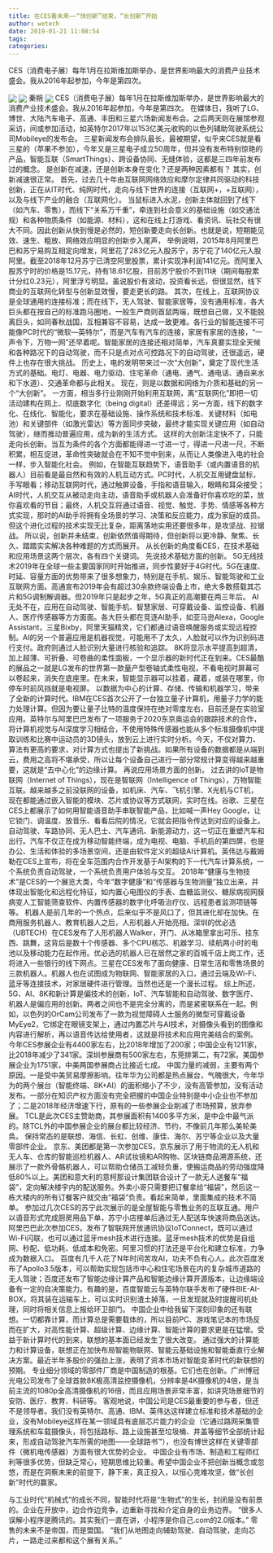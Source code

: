 ```yaml
---
title: 在CES看未来——“快创新”结束，“长创新”开始
author: wetech
date: 2019-01-21 11:08:54
tags: 
categories: 
---
```

CES（消费电子展）每年1月在拉斯维加斯举办，是世界影响最大的消费产业技术盛会。我从2016年起参加，今年是第四次。
<!-- more -->
<img align="center" border="0" src="https://imgcdn.yicai.com/uppics/images/2019/01/cf3aa76f5b22be79c698f4f76476dd6a.jpg" />
<img align="center" border="0" src="https://imgcdn.yicai.com/uppics/images/2019/01/cbff807dc815c0c4dc4926c8083f2c0b.jpg" />
秦朔 
<img align="center" border="0" src="https://imgcdn.yicai.com/uppics/images/2019/01/911f546357d1bb7e10b4e7a5417f3441.jpg" />
CES（消费电子展）每年1月在拉斯维加斯举办，是世界影响最大的消费产业技术盛会。我从2016年起参加，今年是第四次。
在媒体日，我听了LG、博世、大陆汽车电子、高通、丰田和三星六场新闻发布会。之后两天则在展馆参观采访，间或参加活动，如英特尔2017年以153亿美元收购的以色列辅助驾驶系统公司Mobileye的发布会。
三星新闻发布会排队最长，最被期望，似乎来CES就是看三星的（苹果不参加），今年又是三星电子成立50周年，但并没有发布特别惊艳的产品，智能互联（SmartThings）、跨设备协同、无缝体验，这都是三四年前发布过的概念。
是创新在减速，还是创新本身在变化？还是两种因素都有？
其实，创新减速很正常。
首先，过去几十年由互联网网络效应和摩尔定律共同驱动的科技创新，正在从IT时代、纯网时代，走向与线下世界的连接（互联网+，+互联网），以及与线下产业的融合（互联网化）。
当鼠标进入水泥，创新主体就回到了线下（如汽车、零售），而线下“关系万千重”，牵连到社会意义的基础设施（如交通法规）和各种物质条件（如能源、材料），这和在线上打游戏、看资讯、玩社交有很大不同。因此创新从快到慢是必然的，短创新要走向长创新。也就是说，短期能见效、速生、粗放、网络效应明显的创新步入尾声，
举例说明，2015年8月阿里巴巴和苏宁易购互相定向增发，阿里花了283亿元入股苏宁，苏宁花了140亿元入股阿里。截至2018年12月苏宁已清空阿里股票，累计实现净利润141亿元。而阿里入股苏宁时的价格是15.17元，持有18.61亿股，目前苏宁股价不到11块（期间每股累计分红0.23元），阿里浮亏明显。虽说股价有波动，投资看长远，但很显然，线下商业的互联网化转型与创新显效慢，要走更长的路。
其次，在线上，互联网协议是全球通用的连接标准；而在线下，无人驾驶、智能家居等，没有通用标准，各大巨头都在按自己的标准跑马圈地，一般生产商则首鼠两端，既想自己做，又不能脱离巨头，如同春秋战国，互相兼容不容易，达成一致更难。各行业的智能连接不可能像PC时代的“微软—英特尔”，而是汽车有汽车的连接，家居有家居的连接，“一声令下，万物一网”还早着呢。智能家居的连接还相对简单，汽车真要实现全天候和各种路况下的自动驾驶，而不只是点对点可控路况下的自动驾驶，还很遥远，硬件上也存在很大挑战。
历史上，电的发明带来过一次“大创新”，奠定了现代生活方式的基础。电灯、电器、电力驱动、住宅革命（通电、通气、通电话、通自来水和下水道）、交通革命都与此相关。
现在，则是以数据和网络为介质和基础的另一个“大创新”。
一方面，相当多行业刚刚开始利用互联网，离“互联网化”即把一切活动建构在网上、彻底数字化（being digital）还差得远；另一方面，线下的数字化、在线化、智能化，要求在基础设施、操作系统和技术标准、关键材料（如电池）和关键部件（如激光雷达）等方面同步突破，最终才能实现关键应用（如自动驾驶），继而推动普遍应用，成为新的生活方式。
这样的大创新注定快不了，只能走向长创新。当互为条件的各个方面都能得进一寸进一寸，得进一尺进一尺，不断积累，相互促进，革命性突破就会在不知不觉中到来，从而让人类像进入电的社会一样，步入智能化社会。
例如，在智能互联趋势下，语音助手（或内置语音的机器人）目前看是最自然和有效的人机互动方式。PC时代，人机交互用键盘鼠标，手写眼看；移动互联网时代，通过触屏设备，手指和语音输入，眼睛和耳朵接受；AI时代，人机交互从被动走向主动，语音助手或机器人会准备好你喜欢吃的菜，放你喜欢看的节目；最终，人机交互将通过语音、视觉、触觉、手势、情感等各种方式实现，那时的AI助手将拥有全场景的学习、决策和反应能力，成为家庭的成员。但这个进化过程的技术实现无比复杂，距离落地实用还要很多年，是攻坚战、拉锯战。
所以说，创新并未结束，创新依然值得期待，但创新将以更冷静、聚焦、长久、踏踏实实解决各种难题的方式而展开。
从长创新的角度看CES，在技术基础和应用场景这两个层次，各有四个关键词。
先说技术基础方面的创新。
5G无线技术2019年在全球一些主要国家同时开始推进，同步性要好于4G时代。5G在速度、时延、容量方面的优势带来了很多想象力，特别是在手机、娱乐、智能驾驶和工业互联网方面。高通宣布2019年会有超过30余款终端设备上市，绝大多数搭载其芯片和5G调制解调器。但2019年只是起步之年，5G真正的高潮要在两三年后。
AI无处不在，应用在自动驾驶、智能手机、智慧家居、可穿戴设备、监控设备、机器人、医疗传感器等方方面面。各大巨头都在竞逐AI助手，如亚马逊Alexa，Google Assistant，三星Bixby，阿里天猫精灵，它们都通过语音唤醒服务或实现远程控制。AI的另一个普遍应用是机器视觉，可能用不了太久，人脸就可以作为识别码进行支付。政府则通过人脸识别大量进行核验和追踪。
8K将显示水平提高到超清，加上超薄、可折叠、可卷曲的柔性面板，一个显示器的新时代正在到来。CES最酷的展品之一就是LG发布的世界第一款量产型卷轴式柔性电视，不看电视时屏幕可以卷起来，消失在底座里。在未来，智能显示器可以挂着，藏着，或装在哪里，你停车时前风挡就是电视屏。
以数据为中心的计算、存储、传输和机器学习，带来了全新的计算时代。IBM在CES首次公开了一台独立量子计算机，用量子力学的能力处理计算。但因为要让量子比特的温度保持在绝对零度左右，目前还是在实验室应用。英特尔与阿里巴巴发布了一项服务于2020东京奥运会的跟踪技术的合作，将计算机视觉与AI深度学习相结合，不使用特殊传感器也能从多个标准摄像机中提取训练和比赛中运动员的3D镜头，放到云上进行实时分析。今天，不仅对算力、算法有更高的要求，对计算方式也提出了新挑战。如果所有设备的数据都是从端到云，费用之高将不堪承受，所以让每个设备自己进行一部分常规计算变得越来越重要，这就是“去中心化”的边缘计算。
再说应用场景方面的创新。
过去讲的IoT是物联网（Internet of Things），现在是智联网（Intelligence of Things），万物智能互联。越来越多之前没联网的设备，如机床、汽车、飞机引擎、X光机与CT机，现在都能通过嵌入智能的模块、芯片或协议等方式联网，实时在线。谷歌、三星在CES上都展示了如何用智能语音助手串联智能产品，比如喊一声Hey Google，让它锁门、调温度、放音乐、看看后院的情况，它就会把指令传达到对应的设备上。
自动驾驶、车路协同、无人巴士、汽车通讯、新能源动力，这一切正在重塑汽车和出行。汽车不仅正在成为移动智能终端，成为电视、电脑、手机后的第四屏，也是办公、生活和体验的多场景空间，还是由软件定义的超级AI计算机。英伟达与戴姆勒在CES上宣布，将在全车范围内合作开发基于AI架构的下一代汽车计算系统，一个系统负责自动驾驶，一个系统负责用户体验与交互。
2018年“健康与生物技术”是CES的一个展览大类，今年“数字健康”和“传感器与生物测量”独立出来，并体现出智能化和远程化特征，如内置心电图仪的手表、血糖监测仪、糖尿病视网膜病变人工智能筛查软件、内置传感器的数字化呼吸治疗仪、远程患者监测项链等等。
机器人是前几年的一个热点，后来似乎不是风口了，但其进化却在加快。在商用服务机器人、教育机器人之后，人形机器人开始亮相。深圳的优必选（UBTECH）在CES发布了人形机器人Walker，开门、从冰箱里拿出可乐、挂东西、跳舞，这背后是数十个传感器、多个CPU核芯、机器学习、续航两小时的电池以及移动能力在起作用。优必选的机器人已在居然之家的百城千店上岗工作，还将进入一些银行的线下网点。三星在CES发布了面向健康、日常生活和零售场景的三款机器人。机器人也在试图成为物联网、智能家居的入口，通过云端及Wi-Fi、蓝牙等连接技术，对家居硬件进行管理。当然也还是一个漫长过程。
综上所述，5G、AI、8K和新计算是偏技术的创新，IoT、汽车智能和自动驾驶、数字医疗、机器人是偏应用的创新。两者之间也不是完全分离的，而是紧密联系在一起。例如，以色列的OrCam公司发布了一款为视觉障碍人士服务的微型可穿戴设备MyEye2，它绑定在眼镜支架上，通过内置芯片与AI技术，对摄像头看到的图像和内容进行解析，再以语音传达给使用者，这就是将技术和应用完美结合的案例。
今年CES参展企业有4400家左右，比2018年增加了200家；中国企业有1211家，比2018年减少了341家。深圳参展商有500家左右，东莞排第二，有72家。美国参展企业为1751家，中美两国参展商占比接近七成。
中国力量的减弱，主要有两个原因。一是受中美贸易摩擦影响。往年华为公司都是热点展台，气魄很大，今年华为的两个展台（智能终端、8K+AI）的面积缩小了不少，没有高管参加，没有活动发布。一部分在知识产权方面没有完全把握的中国企业特别是中小企业也不参加了；二是2018年经济增速下行，原有的一些参展企业削减了市场预算，放弃参展。
TCL是此次CES主赞助商，其参展面积有1400多平方米，是中企中最气派的。除TCL外的中国参展企业的展台都比较经济、节约，不像前几年那么美轮美奂。
保持常态的是联想、海信、长虹、创维、康佳、海尔、苏宁等企业以及大量零部件企业。
京东、美团都是第一次参加CES，京东展示了用于物流的无人机和无人车、仓库的智能巡检机器人、AR试妆镜和AR购物、区块链商品溯源系统，还展示了一款外骨骼机器人，可以帮助仓储员工减轻负重，使搬运商品的劳动强度降低80%以上。美团和意大利的意柯那设计集团联合设计了一款无人送餐车“福袋”，定向解决楼宇内的配送服务。外卖小哥只需要把订餐拿给“福袋”，然后这一栋大楼内的所有订餐客户就交由“福袋”负责。看起来简单，里面集成的技术不简单。
参加过几次CES的苏宁此次展示的是全屋智能与零售业务的互联互通。用户以语音形式完成厨房用品下单，苏宁小店接单后通过无人配送车快速将商品送达。
阿里巴巴此次参加CES，发布了智联网开放通讯协议IoTConnect，既可以通过Wi-Fi闪联，也可以通过蓝牙mesh技术进行连接。蓝牙mesh技术的优势是自组网、秒配、低功耗、低成本和免密。阿里习惯的打法还是平台化和建立标准，力争成为数据入口。
百度有几千人花了N年时间苦攻AI，功夫不负有心人。此次百度发布了Apollo3.5版本，可以帮助实现包括市中心和住宅场景在内的复杂城市道路的无人驾驶；百度还发布了智能边缘计算产品和智能边缘计算开源版本，让边缘端设备有一定的自决策能力。有趣的是，百度智能云与英特尔联手发布了硬件BIE-AI-BOX，将其装在运输车上，可以实时识别渣土掉落，一旦发现就及时提醒司机处理，同时将相关信息上报给环卫部门。
中国企业中给我留下深刻印象的还有联想。一切都靠计算，而计算总是需要载体的，所以目前PC、游戏笔记本的市场反而在扩大，对高性能计算、超级计算、边缘计算、智能计算的要求更是在猛增。受益于新计算时代的到来，联想的基本面已经发生了很大改变。
通过强大的计算能力和计算设备，联想正在加快布局智能物联网、智能云基础设施和智能垂直行业解决方案。最近半年多股价的强劲上涨，表明了资本市场对智能变革时代的新联想的预期。
专业细分领域的零部件厂商是中国制造的根基。它们也在创新。广州博冠光电公司发布了全球首款8K极高清监控摄像机，分辨率是4K摄像机的4倍，是当前主流的1080p全高清摄像机的16倍，而且应用场景非常丰富，如讲究场景细节的安防、医疗、教育、科研等。
客观地说，中国公司是CES最重要的参与者，但还不是领导者。我们没有英特尔、高通、IBM、英伟达这样建立标准和技术基础的企业，没有Mobileye这样在某一领域具有底层芯片能力的企业（它通过路网采集管理系统和车载摄像头，将包括路标、路上设施甚至垃圾桶、井盖等细节全部统计起来，形成自动驾驶汽车所需的地图——全球路书™），也没有博世这样在关键零部件（微机电传感器）方面有很大优势的企业。
中国企业有市场、制造和工程师红利等很多优势，但缺乏常心，短期思维比较重。希望中国企业不把创新当概念或忽悠，而是在洞察未来的前提下，静下来，真正投入，以恒心克难攻坚，做“长创新”时代的赢家。
 
 
与工业时代“机械式”的成长不同，智能时代将是“生物式”的生长，封闭是没有前景的。企业在开放中，边合作边竞争，边重新寻找和介定自身的业务边界。
“很多人误解小程序是腾讯的。其实我们一直在讲，小程序是你自己.com的2.0版本。”
零售的未来不是帝国，而是盟国。
“我们从地图走向辅助驾驶、自动驾驶，走向芯片，一路走过来都和这个展有关系。”
